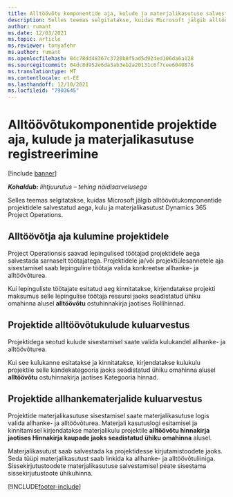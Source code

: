 ```yaml
---
title: Alltöövõtu komponentide aja, kulude ja materjalikasutuse salvestamine
description: Selles teemas selgitatakse, kuidas Microsoft jälgib alltöövõtukomponentide projektidele salvestatud aega, kulu ja materjalikasutust Dynamics 365 Project Operations.
author: rumant
ms.date: 12/03/2021
ms.topic: article
ms.reviewer: tonyafehr
ms.author: rumant
ms.openlocfilehash: 04c78dd48367c3720b8f5ad5d924ed106da6a128
ms.sourcegitcommit: 04dc8d952e6da3ab3eb2a20131c6f7cee6040876
ms.translationtype: MT
ms.contentlocale: et-EE
ms.lasthandoff: 12/10/2021
ms.locfileid: "7903645"
---
```

# <a name="recording-time-expenses-and-material-usage-on-projects-for-subcontracted-components"></a>Alltöövõtukomponentide projektide aja, kulude ja materjalikasutuse registreerimine

[!include [banner](../../includes/dataverse-preview.md)]

_**Kohaldub:** lihtjuurutus – tehing näidisarvelusega_

Selles teemas selgitatakse, kuidas Microsoft jälgib alltöövõtukomponentide projektidele salvestatud aega, kulu ja materjalikasutust Dynamics 365 Project Operations.

## <a name="costing-for-subcontractor-time-on-projects"></a>Alltöövõtja aja kulumine projektidele
Project Operationsis saavad lepingulised töötajad projektidele aega salvestada sarnaselt töötajatega. Projektidele ja/või projektiülesannetele aja sisestamisel saab lepinguline töötaja valida konkreetse allhanke- ja alltöövõturea.

Kui lepinguliste töötajate esitatud aeg kinnitatakse, kirjendatakse projekti maksumus selle lepingulise töötaja ressursi jaoks seadistatud ühiku omahinna alusel **alltöövõtu** ostuhinnakirja jaotises Rollihinnad.

## <a name="costing-for-subcontracted-expenses-on-projects"></a>Projektide alltöövõtukulude kuluarvestus
Projektidega seotud kulude sisestamisel saate valida kulukandel allhanke- ja alltöövõturea. 

Kui see kulukanne esitatakse ja kinnitatakse, kirjendatakse kulukulu projektile selle kandekategooria jaoks seadistatud ühiku omahinna alusel **alltöövõtu** ostuhinnakirja jaotises Kategooria hinnad.

## <a name="costing-for-subcontracted-materials-on-projects"></a>Projektide allhankematerjalide kuluarvestus
Projektide materjalikasutuse sisestamisel saate materjalikasutuse logis valida allhanke- ja alltöövõturea. Materjali kasutuslogi esitamisel ja kinnitamisel kirjendatakse materjalikulu projektile **alltöövõtu hinnakirja jaotises Hinnakirja kaupade jaoks seadistatud ühiku omahinna** alusel.

Materjalikasutust saab salvestada ka projektidesse kirjutamistoodete jaoks. Seda tüüpi materjalikasutust saab linkida ka allhanke- ja alltöövõtuliiniga. Sissekirjutustoodete materjalikasutuse salvestamisel peate sisestama sissekirjutustoote ühikuhinna. 


[!INCLUDE[footer-include](../../includes/footer-banner.md)]
